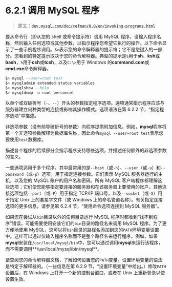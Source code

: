 # 6.2.1 调用 MySQL 程序

> 原文：[`dev.mysql.com/doc/refman/8.0/en/invoking-programs.html`](https://dev.mysql.com/doc/refman/8.0/en/invoking-programs.html)

要从命令行（即从您的 shell 或命令提示符）调用 MySQL 程序，请输入程序名称，然后输入任何选项或其他参数，以指示程序您希望它执行的操作。以下命令显示了一些示例程序调用。`$>`表示您的命令解释器的提示符；它不是您键入的一部分。您看到的特定提示取决于您的命令解释器。典型的提示是`$`用于**sh**、**ksh**或**bash**，`%`用于**csh**或**tcsh**，以及`C:\>`用于 Windows 的**command.com**或**cmd.exe**命令解释器。

```sql
$> mysql --user=root test
$> mysqladmin extended-status variables
$> mysqlshow --help
$> mysqldump -u root personnel
```

以单个或双破折号（`-`、`--`）开头的参数指定程序选项。选项通常指示程序应该与服务器建立何种类型的连接或影响其操作模式。选项语法在第 6.2.2 节，“指定程序选项”中描述。

非选项参数（没有前导破折号的参数）向程序提供附加信息。例如，**mysql**程序将第一个非选项参数解释为数据库名称，因此命令`mysql --user=root test`表示您要使用`test`数据库。

描述各个程序的后续部分会指示程序支持哪些选项，并描述任何额外的非选项参数的含义。

一些选项适用于多个程序。其中最常用的是`--host`（或`-h`）、`--user`（或`-u`）和`--password`（或`-p`）选项，用于指定连接参数。它们表示 MySQL 服务器运行的主机，以及您的 MySQL 账户的用户名和密码。所有 MySQL 客户端程序都理解这些选项；它们使您能够指定要连接的服务器和在该服务器上要使用的账户。其他连接选项包括`--port`（或`-P`）用于指定 TCP/IP 端口号，以及`--socket`（或`-S`）用于指定 Unix 上的套接字文件（或 Windows 上的命名管道名称）。有关指定连接选项的更多信息，请参见第 6.2.4 节，“使用命令选项连接到 MySQL 服务器”。

如果您在尝试从`bin`目录以外的任何目录运行 MySQL 程序时都收到“找不到程序”错误，可能需要使用安装它们的`bin`目录的路径名来调用 MySQL 程序。为了更方便地使用 MySQL，您可以将`bin`目录的路径名添加到您的`PATH`环境变量设置中。这样可以通过仅输入程序名称而不是整个路径名来运行程序。例如，如果**mysql**安装在`/usr/local/mysql/bin`中，您可以通过调用**mysql**来运行该程序，而不需要调用**/usr/local/mysql/bin/mysql**。

请查阅您的命令解释器文档，了解如何设置您的`PATH`变量。设置环境变量的语法是特定于解释器的。（一些信息在第 6.2.9 节，“设置环境变量”中给出。）修改`PATH`设置后，在 Windows 上打开一个新的控制台窗口，或者在 Unix 上重新登录以使设置生效。
